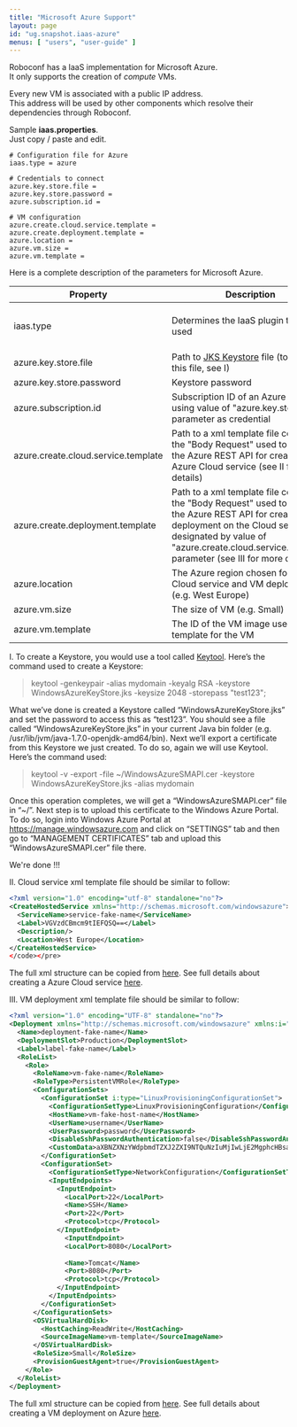 ```yaml
---
title: "Microsoft Azure Support"
layout: page
id: "ug.snapshot.iaas-azure"
menus: [ "users", "user-guide" ]
---
```


Roboconf has a IaaS implementation for Microsoft Azure.  
It only supports the creation of *compute* VMs.

Every new VM is associated with a public IP address.  
This address will be used by other components which resolve their dependencies through Roboconf.

Sample **iaas.properties**.  
Just copy / paste and edit.

``` properties
# Configuration file for Azure
iaas.type = azure

# Credentials to connect
azure.key.store.file =
azure.key.store.password =
azure.subscription.id =

# VM configuration
azure.create.cloud.service.template =
azure.create.deployment.template =
azure.location =
azure.vm.size =
azure.vm.template =
```

Here is a complete description of the parameters for Microsoft Azure.

| Property | Description | Default | Mandatory
| --- | --- | --- | --- |
| iaas.type | Determines the IaaS plugin to be used | none, must be "azure" | yes |
| azure.key.store.file | Path to [JKS Keystore][jks] file (to create this file, see I) | none | yes |
| azure.key.store.password | Keystore password | none | yes |
| azure.subscription.id | Subscription ID of an Azure account using value of "azure.key.store.file" parameter as credential | none | yes |
| azure.create.cloud.service.template | Path to a xml template file containing the "Body Request" used to submit to the Azure REST API for creating an Azure Cloud service (see II for more details) | none | yes |
| azure.create.deployment.template | Path to a xml template file containing the "Body Request" used to submit to the Azure REST API for creating a VM deployment on the Cloud service designated by value of "azure.create.cloud.service.template" parameter (see III for more details) | none | yes |
| azure.location | The Azure region chosen for both Cloud service and VM deployment (e.g. West Europe) | none | yes |
| azure.vm.size | The size of VM (e.g. Small) | none | yes |
| azure.vm.template | The ID of the VM image used as a template for the VM | none | yes |


I. To create a Keystore, you would use a tool called [Keytool][keytool]. Here’s the command used to create a Keystore:

> keytool -genkeypair -alias mydomain -keyalg RSA -keystore WindowsAzureKeyStore.jks -keysize 2048 -storepass "test123";

What we’ve done is created a Keystore called “WindowsAzureKeyStore.jks” and set the password to access this as “test123”. You should see a file called “WindowsAzureKeyStore.jks” in your current Java bin folder (e.g. /usr/lib/jvm/java-1.7.0-openjdk-amd64/bin). Next we’ll export a certificate from this Keystore we just created. To do so, again we will use Keytool. Here’s the command used:

> keytool -v -export -file ~/WindowsAzureSMAPI.cer -keystore WindowsAzureKeyStore.jks -alias mydomain

Once this operation completes, we will get a “WindowsAzureSMAPI.cer” file in “~/”. Next step is to upload this certificate to the Windows Azure Portal. To do so, login into Windows Azure Portal at https://manage.windowsazure.com and click on “SETTINGS” tab and then go to “MANAGEMENT CERTIFICATES” tab and upload this “WindowsAzureSMAPI.cer” file there.

We're done !!!

II. Cloud service xml template file should be similar to follow:
```xml
<?xml version="1.0" encoding="utf-8" standalone="no"?>  
<CreateHostedService xmlns="http://schemas.microsoft.com/windowsazure">  
  <ServiceName>service-fake-name</ServiceName>  
  <Label>VGVzdCBmcm9tIEFQSQ==</Label>  
  <Description/>  
  <Location>West Europe</Location>  
</CreateHostedService>
</code></pre>
```
The full xml structure can be copied from [here][fullxml]. See full details about creating a Azure Cloud service [here][createcloud].

III. VM deployment xml template file should be similar to follow:
```xml
<?xml version="1.0" encoding="UTF-8" standalone="no"?>
<Deployment xmlns="http://schemas.microsoft.com/windowsazure" xmlns:i="http://www.w3.org/2001/XMLSchema-instance">
  <Name>deployment-fake-name</Name>
  <DeploymentSlot>Production</DeploymentSlot>
  <Label>label-fake-name</Label>      
  <RoleList>
    <Role>
      <RoleName>vm-fake-name</RoleName>
      <RoleType>PersistentVMRole</RoleType>      
      <ConfigurationSets>
        <ConfigurationSet i:type="LinuxProvisioningConfigurationSet">
          <ConfigurationSetType>LinuxProvisioningConfiguration</ConfigurationSetType>
          <HostName>vm-fake-host-name</HostName>
          <UserName>username</UserName> 
          <UserPassword>password</UserPassword> 
          <DisableSshPasswordAuthentication>false</DisableSshPasswordAuthentication>           
          <CustomData>aXBNZXNzYWdpbmdTZXJ2ZXI9NTQuNzIuMjIwLjE2MgphcHBsaWNhdGlvbk5hbWU9aW90c3Rvcm0KY2hhbm5lbE5hbWU9dm1henVyZW1vc3F1aXR0bwo=</CustomData>
        </ConfigurationSet>        
        <ConfigurationSet> 
          <ConfigurationSetType>NetworkConfiguration</ConfigurationSetType>
          <InputEndpoints>
            <InputEndpoint>
              <LocalPort>22</LocalPort>
              <Name>SSH</Name>
              <Port>22</Port>
              <Protocol>tcp</Protocol>
            </InputEndpoint>
	          <InputEndpoint>          
              <LocalPort>8080</LocalPort>
              
              <Name>Tomcat</Name>
              <Port>8080</Port>
              <Protocol>tcp</Protocol>
            </InputEndpoint>
          </InputEndpoints>
        </ConfigurationSet>
      </ConfigurationSets>
      <OSVirtualHardDisk>
        <HostCaching>ReadWrite</HostCaching>    
        <SourceImageName>vm-template</SourceImageName>
      </OSVirtualHardDisk>      
      <RoleSize>Small</RoleSize>
      <ProvisionGuestAgent>true</ProvisionGuestAgent>
    </Role>
  </RoleList>
</Deployment>
```
The full xml structure can be copied from [here][fullxml]. See full details about creating a VM deployment on Azure [here][vmdeployment].

[jks]: http://en.wikipedia.org/wiki/Keystore
[keytool]: http://docs.oracle.com/javase/6/docs/technotes/tools/solaris/keytool.html
[createcloud]: http://msdn.microsoft.com/library/azure/gg441304.aspx
[vmdeployment]: http://msdn.microsoft.com/en-us/library/azure/jj157194.aspx
[fullxml]: https://github.com/roboconf/roboconf.github.io/blob/master/en/user-guide/iaas-azure.md
